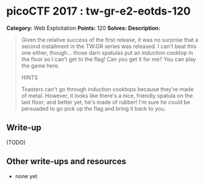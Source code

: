 # picoCTF 2017 : tw-gr-e2-eotds-120

**Category:** Web Exploitation
**Points:** 120
**Solves:** 
**Description:**

> Given the relative success of the first release, it was no surprise that a second installment in the TW:GR series was released. I can't beat this one either, though... those darn spatulas put an induction cooktop in the floor so I can't get to the flag! Can you get it for me? You can play the game here.
> 
> 
>  HINTS
> 
> Toasters can't go through induction cooktops because they're made of metal. However, it looks like there's a nice, friendly spatula on the last floor; and better yet, he's made of rubber! I'm sure he could be persuaded to go pick up the flag and bring it back to you.


## Write-up

(TODO)

## Other write-ups and resources

* none yet
